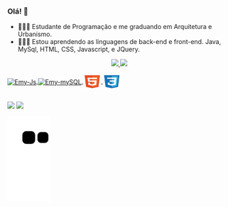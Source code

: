 ### Olá! 👋

- 👩🏻‍🎓 Estudante de Programação e me graduando em Arquitetura e Urbanismo.
- 👩🏻‍💻 Estou aprendendo as linguagens de back-end e front-end.
 Java, MySql, HTML, CSS, Javascript, e JQuery.

<div align="center">
  <a href="https://github.com/emyllima">
  <img height="180em" src="https://github-readme-stats.vercel.app/api?username=emyllima&show_icons=true&theme=buefy&include_all_commits=true&count_private=true"/>
  <img height="180em" src="https://github-readme-stats.vercel.app/api/top-langs/?username=emyllima&layout=compact&langs_count=7&theme=buefy"/>
</div align="center>
  <div style="display: inline_block"><br>
    <img align="center" alt="Emy-Js" height="30" width="40" src="https://cdn.jsdelivr.net/gh/devicons/devicon/icons/java/java-original.svg">
  <img align="center" alt="Emy-mySQL" height="30" width="40" src="https://cdn.jsdelivr.net/gh/devicons/devicon/icons/mysql/mysql-plain-wordmark.svg">
  <img align="center" alt="Emy-HTML" height="30" width="40" src="https://raw.githubusercontent.com/devicons/devicon/master/icons/html5/html5-original.svg">
  <img align="center" alt="Emy-CSS" height="30" width="40" src="https://raw.githubusercontent.com/devicons/devicon/master/icons/css3/css3-original.svg">
</div>
  
  ##
 
<div> 
  <a href="https://www.instagram.com/m.limarts/" target="_blank"><img src="https://img.shields.io/badge/-Instagram-%23E4405F?style=for-the-badge&logo=instagram&logoColor=white" target="_blank"></a>
  <a href="https://www.linkedin.com/in/emylli-lima-6477841b5/" target="_blank"><img src="https://img.shields.io/badge/-LinkedIn-%230077B5?style=for-the-badge&logo=linkedin&logoColor=white" target="_blank"></a> 
 
  ![Snake animation](https://github.com/emyllima/emyllima/blob/output/github-contribution-grid-snake.svg)
 
</div>
